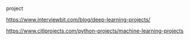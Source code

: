 project

https://www.interviewbit.com/blog/deep-learning-projects/

https://www.citlprojects.com/python-projects/machine-learning-projects
